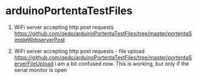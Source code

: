 # arduinoPortentaTestFiles

1. WiFi server accepting http post requests
https://github.com/qedo/arduinoPortentaTestFiles/tree/master/portentaSimpleWebserverPost

2. WiFi server accepting http post requests - file upload
https://github.com/qedo/arduinoPortentaTestFiles/tree/master/portentaServerFileUpload
i am a bit confused now. This is working, but only if the serial monitor is open
